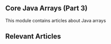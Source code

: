 ## Core Java Arrays (Part 3)

This module contains articles about Java arrays

## Relevant Articles
